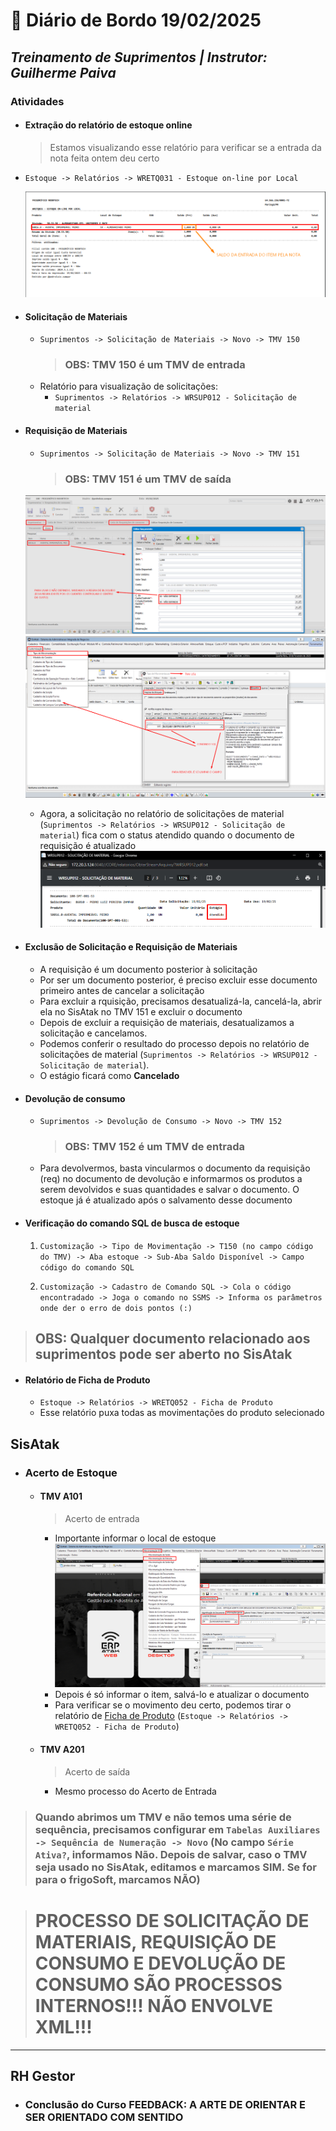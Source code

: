 # 📌 **Diário de Bordo 19/02/2025**
## *Treinamento de Suprimentos | Instrutor: Guilherme Paiva*

### Atividades

- #### Extração do relatório de estoque online
    > Estamos visualizando esse relatório para verificar se a entrada da nota feita ontem deu certo
    
- `Estoque -> Relatórios -> WRETQ031 - Estoque on-line por Local`

    ![alt text](../imagens/Screenshot_27.png)

- #### Solicitação de Materiais
    - `Suprimentos -> Solicitação de Materiais -> Novo -> TMV 150`
        > ### OBS: TMV 150 é um TMV de entrada
    - Relatório para visualização de solicitações:
        - `Suprimentos -> Relatórios -> WRSUP012 - Solicitação de material`

- #### Requisição de Materiais
    - `Suprimentos -> Solicitação de Materiais -> Novo -> TMV 151`
        > ### OBS: TMV 151 é um TMV de saída
    ![alt text](../imagens/Screenshot_29.png)
    ![alt text](../imagens/Screenshot_28.png)
    - Agora, a solicitação no relatório de solicitações de material (`Suprimentos -> Relatórios -> WRSUP012 - Solicitação de material`) fica com o status atendido quando o documento de requisição é atualizado
        ![alt text](../imagens/Screenshot_30.png)

- #### Exclusão de Solicitação e Requisição de Materiais
    - A requisição é um documento posterior à solicitação
    - Por ser um documento posterior, é preciso excluir esse documento primeiro antes de cancelar a solicitação
    - Para excluir a rquisição, precisamos desatualizá-la, cancelá-la, abrir ela no SisAtak no TMV 151 e excluir o documento
    - Depois de excluir a requisição de materiais, desatualizamos a solicitação e cancelamos.
    - Podemos conferir o resultado do processo depois no relatório de solicitações de material (`Suprimentos -> Relatórios -> WRSUP012 - Solicitação de material`).
    - O estágio ficará como **Cancelado**

- #### Devolução de consumo
    -  `Suprimentos -> Devolução de Consumo -> Novo -> TMV 152`
        > ### OBS: TMV 152 é um TMV de entrada
    - Para devolvermos, basta vincularmos o documento da requisição (req) no documento de devolução e informarmos os produtos a serem devolvidos e suas quantidades e salvar o documento. O estoque já é atualizado após o salvamento desse documento

- #### Verificação do comando SQL de busca de estoque
    1. `Customização -> Tipo de Movimentação -> T150 (no campo código do TMV) -> Aba estoque -> Sub-Aba Saldo Disponível -> Campo código do comando SQL`

    2. `Customização -> Cadastro de Comando SQL -> Cola o código encontradado -> Joga o comando no SSMS -> Informa os parâmetros onde der o erro de dois pontos (:)`

> ## OBS: Qualquer documento relacionado aos suprimentos pode ser aberto no SisAtak

- #### Relatório de Ficha de Produto
    - `Estoque -> Relatórios -> WRETQ052 - Ficha de Produto`
    - Esse relatório puxa todas as movimentações do produto selecionado

## SisAtak

- ### Acerto de Estoque
    - #### TMV A101
        > Acerto de entrada
        - Importante informar o local de estoque
        ![alt text](../imagens/Screenshot_31.png)
        - Depois é só informar o item, salvá-lo e atualizar o documento
        - Para verificar se o movimento deu certo, podemos tirar o relatório de [Ficha de Produto](#relatório-de-ficha-de-produto) (`Estoque -> Relatórios -> WRETQ052 - Ficha de Produto`)
    - #### TMV A201
        > Acerto de saída
        - Mesmo processo do Acerto de Entrada

> ### Quando abrimos um TMV e não temos uma série de sequência, precisamos configurar em `Tabelas Auxiliares -> Sequência de Numeração -> Novo` (No campo `Série Ativa?`, informamos Não. Depois de salvar, caso o TMV seja usado no SisAtak, editamos e marcamos SIM. Se for para o frigoSoft, marcamos NÃO)

> # PROCESSO DE SOLICITAÇÃO DE MATERIAIS, REQUISIÇÃO DE CONSUMO E DEVOLUÇÃO DE CONSUMO SÃO PROCESSOS INTERNOS!!! NÃO ENVOLVE XML!!!

---

## RH Gestor

- ### Conclusão do Curso FEEDBACK: A ARTE DE ORIENTAR E SER ORIENTADO COM SENTIDO